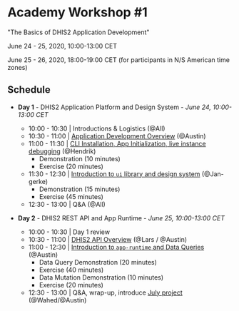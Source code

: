 # Academy Workshop #1

"The Basics of DHIS2 Application Development"

June 24 - 25, 2020, 10:00-13:00 CET

June 25 - 26, 2020, 18:00-19:00 CET (for participants in N/S American time zones)

## Schedule

- **Day 1** - DHIS2 Application Platform and Design System - _June 24, 10:00-13:00 CET_
  - 10:00 - 10:30 | Introductions & Logistics (@All)
  - 10:30 - 11:00 | [Application Development Overview](./00-introduction) (@Austin)
  - 11:00 - 11:30 | [CLI Installation, App Initialization, live instance debugging](./01-environment-setup) (@Hendrik)
    - Demonstration (10 minutes)
    - Exercise (20 minutes)
  - 11:30 - 12:30 | [Introduction to `ui` library and design system](./02-ui-libraries) (@Jan-gerke)
    - Demonstration (15 minutes)
    - Exercise (45 minutes)
  - 12:30 - 13:00 | Q&A (@All)

- **Day 2** - DHIS2 REST API and App Runtime - _June 25, 10:00-13:00 CET_
  - 10:00 - 10:30 | Day 1 review
  - 10:30 - 11:00 | [DHIS2 API Overview](./10-api-overview) (@Lars / @Austin)
  - 11:00 - 12:30 | [Introduction to `app-runtime` and Data Queries](./11-app-runtime) (@Austin)
    - Data Query Demonstration (20 minutes)
    - Exercise (40 minutes)
    - Data Mutation Demonstration (10 minutes)
    - Exercise (20 minutes)
  - 12:30 - 13:00 | Q&A, wrap-up, introduce [July project](../project) (@Wahed/@Austin)
